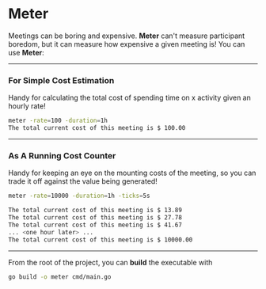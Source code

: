 # Meter

Meetings can be boring and expensive. **Meter** can't measure participant boredom, but it can measure how expensive a given meeting is! You can use **Meter**:
___
### For Simple Cost Estimation
Handy for calculating the total cost of spending time on x activity given an hourly rate!
```bash
meter -rate=100 -duration=1h
The total current cost of this meeting is $ 100.00
```
___
### As A Running Cost Counter
Handy for keeping an eye on the mounting costs of the meeting, so you can trade it off against the value being generated!
```bash
meter -rate=10000 -duration=1h -ticks=5s

The total current cost of this meeting is $ 13.89
The total current cost of this meeting is $ 27.78
The total current cost of this meeting is $ 41.67
... <one hour later> ...
The total current cost of this meeting is $ 10000.00
```
---

From the root of the project, you can **build** the executable with
``` bash
go build -o meter cmd/main.go
```